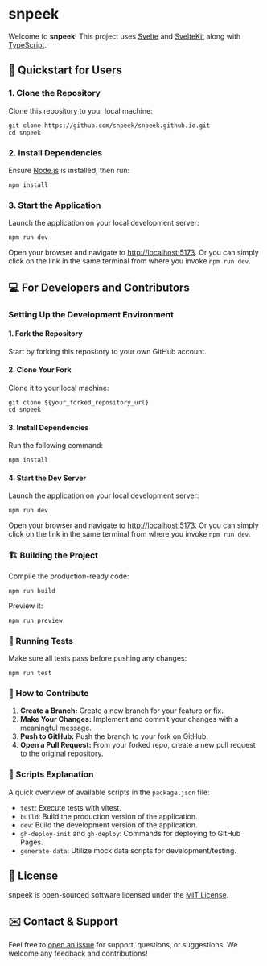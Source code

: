 # snpeek

Welcome to **snpeek**!
This project uses [Svelte](https://svelte.dev/) and [SvelteKit](https://kit.svelte.dev/) along with [TypeScript](https://www.typescriptlang.org/).

## 🚀 Quickstart for Users

### 1. Clone the Repository

Clone this repository to your local machine:

```
git clone https://github.com/snpeek/snpeek.github.io.git
cd snpeek
```

### 2. Install Dependencies

Ensure [Node.js](https://nodejs.org/) is installed, then run:

```
npm install
```

### 3. Start the Application

Launch the application on your local development server:

```
npm run dev
```

Open your browser and navigate to [http://localhost:5173](http://localhost:5173).
Or you can simply click on the link in the same terminal from where you invoke `npm run dev`.

## 💻 For Developers and Contributors

### Setting Up the Development Environment

#### 1. Fork the Repository

Start by forking this repository to your own GitHub account.

#### 2. Clone Your Fork

Clone it to your local machine:

```
git clone ${your_forked_repository_url}
cd snpeek
```

#### 3. Install Dependencies

Run the following command:

```
npm install
```

#### 4. Start the Dev Server

Launch the application on your local development server:

```
npm run dev
```

Open your browser and navigate to [http://localhost:5173](http://localhost:5173).
Or you can simply click on the link in the same terminal from where you invoke `npm run dev`.

### 🏗 Building the Project

Compile the production-ready code:

```
npm run build
```

Preview it:

```
npm run preview
```

### 🧪 Running Tests

Make sure all tests pass before pushing any changes:

```
npm run test
```

### 🤝 How to Contribute

1. **Create a Branch:** Create a new branch for your feature or fix.
2. **Make Your Changes:** Implement and commit your changes with a meaningful message.
3. **Push to GitHub:** Push the branch to your fork on GitHub.
4. **Open a Pull Request:** From your forked repo, create a new pull request to the original repository.

### 📜 Scripts Explanation

A quick overview of available scripts in the `package.json` file:

- `test`: Execute tests with vitest.
- `build`: Build the production version of the application.
- `dev`: Build the development version of the application.
- `gh-deploy-init` and `gh-deploy`: Commands for deploying to GitHub Pages.
- `generate-data`: Utilize mock data scripts for development/testing.

## 📄 License

snpeek is open-sourced software licensed under the [MIT License](LICENSE).

## ✉️ Contact & Support

Feel free to [open an issue](https://github.com/snpeek/snpeek.github.io/issues) for support, questions, or suggestions. We welcome any feedback and contributions!
